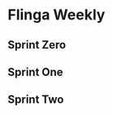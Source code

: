 # Flinga Weekly

## Sprint Zero

[](https://res.cloudinary.com/ninaw/image/upload/v1622007606/flinga1_rgudrg.png)

## Sprint One

[](https://res.cloudinary.com/ninaw/image/upload/v1622528795/flinga2_hjtqu3.png)

## Sprint Two